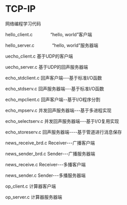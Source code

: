 # TCP-IP
网络编程学习代码

hello_client.c　　　　“hello, world”客户端

hello_server.c　　　　“hello, world”服务器端

uecho_client.c        基于UDP的客户端

uecho_server.c        基于UDP的回声服务器端

echo_stdclient.c      回声客户端---基于标准I/O函数

echo_stdserv.c        回声服务器端---基于标准I/O函数

echo_mpclient.c       回声客户端--基于I/O程序分割

echo_mpserv.c         并发回声服务器端---基于多进程实现

echo_selectserv.c     并发回声服务器端---基于I/O复用实现

echo_storeserv.c      回声服务器端----基于管道进行消息保存

news_receive_brd.c    Receiver---广播客户端

news_sender_brd.c     Sender---广播服务器端

news_receive.c        Receiver---多播客户端

news_sender.c         Sender---多播服务器端

op_client.c           计算器客户端

op_server.c           计算器服务器端

